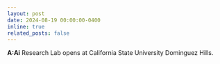 ```yaml
---
layout: post
date: 2024-08-19 00:00:00-0400
inline: true
related_posts: false
---
```


**A:Ai** Research Lab opens at California State University Dominguez Hills.
